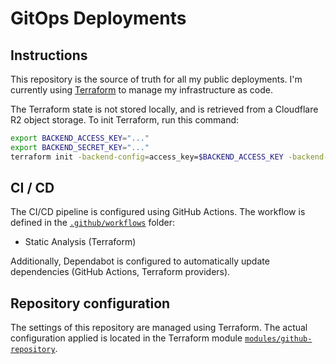 # GitOps Deployments

## Instructions

This repository is the source of truth for all my public deployments. I'm currently using [Terraform](https://www.hashicorp.com/en/products/terraform) to manage my infrastructure as code.

The Terraform state is not stored locally, and is retrieved from a Cloudflare R2 object storage. To init Terraform, run this command:

```bash
export BACKEND_ACCESS_KEY="..."
export BACKEND_SECRET_KEY="..."
terraform init -backend-config=access_key=$BACKEND_ACCESS_KEY -backend-config=secret_key=$BACKEND_SECRET_KEY
```

## CI / CD

The CI/CD pipeline is configured using GitHub Actions. The workflow is defined in the [`.github/workflows`](.github/workflows) folder:

- Static Analysis (Terraform)

Additionally, Dependabot is configured to automatically update dependencies (GitHub Actions, Terraform providers).

## Repository configuration

The settings of this repository are managed using Terraform. The actual configuration applied is located in the Terraform module [`modules/github-repository`](modules/github-repository).
